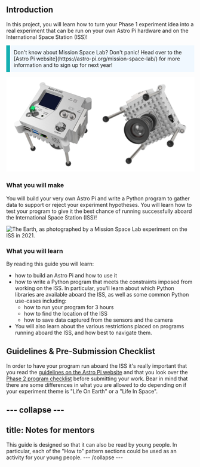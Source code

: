 ## Introduction

In this project, you will learn how to turn your Phase 1 experiment idea into a real experiment that can be run on your own Astro Pi hardware and on the International Space Station (ISS)!

<p style="border-left: solid; border-width:10px; border-color: #0faeb0; background-color: aliceblue; padding: 10px;">
Don't know about Mission Space Lab? Don't panic! Head over to the [Astro Pi website](https://astro-pi.org/mission-space-lab/) for more information and to sign up for next year!
</p>

![Two views of the Astro Pi, showing the front panel (with some of the sensors) and the camera.](images/astro-pi-double.png)

### What you will make

You will build your very own Astro Pi and write a Python program to gather data to support or reject your experiment hypotheses. You will learn how to test your program to give it the best chance of running successfully aboard the International Space Station (ISS)!

![The Earth, as photographed by a Mission Space Lab experiment on the ISS in 2021.](images/astrocmp-2021.gif)

### What you will learn

By reading this guide you will learn:
* how to build an Astro Pi and how to use it
* how to write a Python program that meets the constraints imposed from working on the ISS. In particular, you'll learn about which Python libraries are available aboard the ISS, as well as some common Python use-cases including:
  * how to run your program for 3 hours
  * how to find the location of the ISS
  * how to save data captured from the sensors and the camera
* You will also learn about the various restrictions placed on programs running aboard the ISS, and how best to navigate them.

## Guidelines & Pre-Submission Checklist

In order to have your program run aboard the ISS it's really important that you read the [guidelines on the Astro Pi website](https://astro-pi.org/mission-space-lab/guidelines) and that you look over the [Phase 2 program checklist](https://astro-pi.org/mission-space-lab/guidelines/program-checklist) before submitting your work. Bear in mind that there are some differences in what you are allowed to do depending on if your experiment theme is "Life On Earth" or a "Life In Space".

--- collapse ---
---
title: Notes for mentors
---
This guide is designed so that it can also be read by young people. In particular,
each of the "How to" pattern sections could be used as an activity for your young people.
--- /collapse ---

